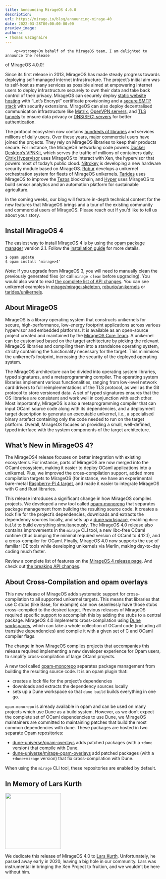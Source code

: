 ```yaml
---
title: Announcing MirageOS 4.0.0
description:
url: https://mirage.io/blog/announcing-mirage-40
date: 2022-03-28T00:00:00-00:00
preview_image:
authors:
- Thomas Gazagnaire
---
```



        <p><strong>On behalf of the MirageOS team, I am delighted to announce the release
of MirageOS 4.0.0!</strong></p>
<p>Since its first release in 2013, MirageOS has made steady progress
towards deploying self-managed internet infrastructure. The
project&rsquo;s initial aim was to self-host as many services as possible
aimed at empowering internet users to deploy infrastructure securely
to own their data and take back control of their privacy. MirageOS can
securely deploy <a href="https://github.com/roburio/unipi">static website
hosting</a> with &ldquo;Let&rsquo;s Encrypt&rdquo;
certificate provisioning and a <a href="https://github.com/mirage/ptt">secure SMTP
stack</a> with security
extensions. MirageOS can also deploy decentralised communication
infrastructure like <a href="https://github.com/mirage/ocaml-matrix">Matrix</a>,
<a href="https://github.com/roburio/openvpn">OpenVPN servers</a>, and <a href="https://github.com/roburio/tlstunnel">TLS
tunnels</a> to ensure data privacy
or <a href="https://github.com/mirage/ocaml-dns">DNS(SEC) servers</a> for better
authentication.</p>
<p>The protocol ecosystem now contains <a href="https://github.com/mirage/">hundreds of libraries</a> and services
millions of daily users. Over these years, major commercial users have
joined the projects. They rely on MirageOS libraries to keep their
products secure. For instance, the MirageOS networking code powers
<a href="https://www.docker.com/blog/how-docker-desktop-networking-works-under-the-hood/">Docker Desktop&rsquo;s
VPNKit</a>,
which serves the traffic of millions of containers daily. <a href="https://www.citrix.com/fr-fr/products/citrix-hypervisor/">Citrix
Hypervisor</a>
uses MirageOS to interact with Xen, the hypervisor that powers most of
today&rsquo;s public
cloud. <a href="https://www.nitrokey.com/products/nethsm">Nitrokey</a> is
developing a new hardware security module based on
MirageOS. <a href="https://robur.io/">Robur</a> develops a unikernel
orchestration system for fleets of MirageOS
unikernels. <a href="https://tarides.com/">Tarides</a> uses MirageOS to improve
the <a href="https://tezos.com/">Tezos</a> blockchain, and
<a href="https://hyper.ag/">Hyper</a> uses MirageOS to build sensor analytics and
an automation platform for sustainable agriculture.</p>
<p>In the coming weeks, our blog will feature in-depth technical content
for the new features that MirageOS brings and a tour of
the existing community and commercial users of MirageOS. Please reach out
If you&rsquo;d like to tell us about your story.</p>
<h2>Install MirageOS 4</h2>
<p>The easiest way to install MirageOS 4 is by using the <a href="https://opam.ocaml.org/">opam package
manager</a> version 2.1. Follow the
<a href="https://mirage.io/docs/install">installation guide</a> for more details.</p>
<pre><code>$ opam update
$ opam install 'mirage&gt;4'
</code></pre>
<p><em>Note</em>: if you upgrade from MirageOS 3, you will need to manually clean
the previously generated files (or call <code>mirage clean</code> before
upgrading). You would also want to read <a href="https://mirage.io/docs/breaking-changes">the complete list of API
changes</a>. You can see
unikernel examples in
<a href="https://github.com/mirage/mirage-skeleton">mirage/mirage-skeleton</a>,
<a href="https://github.com/roburio/unikernels">roburio/unikernels</a> or
<a href="https://github.com/tarides/unikernels">tarides/unikernels</a>.</p>
<h2>About MirageOS</h2>
<p>MirageOS is a library operating system that constructs unikernels for
secure, high-performance, low-energy footprint applications across
various hypervisor and embedded platforms. It is available as an
open-source project created and maintained by the <a href="https://mirage.io/community">MirageOS Core
Team</a>. A unikernel
can be customised based on the target architecture by picking the
relevant MirageOS libraries and compiling them into a standalone
operating system, strictly containing the functionality necessary
for the target. This minimises the unikernel&rsquo;s footprint, increasing
the security of the deployed operating system.</p>
<p>The MirageOS architecture can be divided into operating system
libraries, typed signatures, and a metaprogramming compiler. The
operating system libraries implement various functionalities, ranging
from low-level network card drivers to full reimplementations of the
TLS protocol, as well as the Git protocol to store versioned data. A
set of typed signatures ensures that the OS libraries are consistent
and work well in conjunction with each other. Most importantly,
MirageOS is also a metaprogramming compiler that can input OCaml
source code along with its dependencies, and a deployment target
description to generate an executable unikernel, i.e., a
specialised binary artefact containing only the code needed to run on
the target platform. Overall, MirageOS focuses on providing a small,
well-defined, typed interface with the system components of the target
architecture.</p>
<h2>What&rsquo;s New in MirageOS 4?</h2>
<p>The MirageOS4 release focuses on better integration with existing
ecosystems. For instance, parts of MirageOS are now merged into the
OCaml ecosystem, making it easier to deploy OCaml applications into a
unikernel. Plus, we improved the cross-compilation support, added more
compilation targets to MirageOS (for instance, we have an experimental
bare-metal <a href="https://github.com/mirage/mirage/pull/1253">Raspberry-Pi 4
target</a>, and made it
easier to integrate MirageOS with C and Rust libraries.</p>
<p>This release introduces a significant change in how MirageOS compiles
projects. We developed a new tool called
<a href="https://github.com/ocamllabs/opam-monorepo">opam-monorepo</a> that
separates package management from building the resulting source
code. It creates a lock file for the project&rsquo;s dependencies, downloads
and extracts the dependency sources locally, and sets up a <a href="https://dune.readthedocs.io/en/stable/dune-files.html#dune-workspace-1">dune
workspace</a>,
enabling <code>dune build</code> to build everything simultaneously. The MirageOS
4.0 release also contains improvements in the <code>mirage</code> CLI tool, a new
libc-free OCaml runtime (thus bumping the minimal required version of
OCaml to 4.12.1), and a cross-compiler for OCaml. Finally, MirageOS
4.0 now supports the use of familiar IDE tools while developing
unikernels via Merlin, making day-to-day coding much faster.</p>
<p>Review a complete list of features on the <a href="https://mirage.io/docs/mirage-4">MirageOS 4 release
page</a>. And check out <a href="https://mirage.io/docs/breaking-changes">the breaking
API changes</a>.</p>
<h2>About Cross-Compilation and opam overlays</h2>
<p>This new release of MirageOS adds systematic support for
cross-compilation to all supported unikernel targets. This means that
libraries that use C stubs (like Base, for example) can now seamlessly
have those stubs cross-compiled to the desired target. Previous
releases of MirageOS required specific support to accomplish this by
adding the stubs to a central package. MirageOS 4.0 implements
cross-compilation using <a href="https://dune.readthedocs.io/en/stable/dune-files.html#dune-workspace-1">Dune
workspaces</a>,
which can take a whole collection of OCaml code (including all
transitive dependencies) and compile it with a given set of C and
OCaml compiler flags.</p>
<p>The change in how MirageOS compiles projects that accompanies this
release required implementing a new developer experience for Opam
users, to simplify cross-compilation of large OCaml projects.</p>
<p>A new tool called
<a href="https://dune.readthedocs.io/en/stable/dune-files.html#dune-workspace-1">opam-monorepo</a>
separates package management from building the resulting source
code. It is an opam plugin that:</p>
<ul>
<li>creates a lock file for the project&rsquo;s dependencies
</li>
<li>downloads and extracts the dependency sources locally
</li>
<li>sets up a Dune workspace so that <code>dune build</code> builds everything in one
go.
</li>
</ul>
<p><code>opam-monorepo</code> is already available in opam and can be used
on many projects which use Dune as a build system. However, as we
don&rsquo;t expect the complete set of OCaml dependencies to use Dune, we
MirageOS maintainers are committed to maintaining patches that build
the most common dependencies with dune. These packages are hosted in two
separate Opam repositories:</p>
<ul>
<li><a href="https://github.com/dune-universe/opam-overlays">dune-universe/opam-overlays</a>
adds patched packages (with a <code>+dune</code> version) that compile with
Dune.
</li>
<li><a href="https://github.com/dune-universe/mirage-opam-overlays">dune-universe/mirage-opam-overlays</a>
add patched packages (with a <code>+dune+mirage</code> version) that fix
cross-compilation with Dune.
</li>
</ul>
<p>When using the <code>mirage</code> CLI tool, these repositories are enabled by default.</p>
<h2>In Memory of Lars Kurth</h2>
<p><img src="https://xenproject.org/wp-content/uploads/sites/79/2020/01/LarsK_0.jpg" width="180" heigth="180"/></p>
<p>We dedicate this release of MirageOS 4.0 to <a href="https://xenproject.org/2020/01/31/saying-goodbye-to-lars-kurth-open-source-advocate-and-friend/">Lars
Kurth</a>.
Unfortunately, he passed away early in 2020, leaving a big hole in our
community. Lars was instrumental in bringing the Xen Project to
fruition, and we wouldn&rsquo;t be here without him.</p>

      
